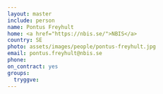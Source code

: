 ```yaml
---
layout: master
include: person
name: Pontus Freyhult
home: <a href="https://nbis.se/">NBIS</a>
country: SE
photo: assets/images/people/pontus-freyhult.jpg
email: pontus.freyhult@nbis.se
phone:
on_contract: yes
groups:
  tryggve:
---
```

